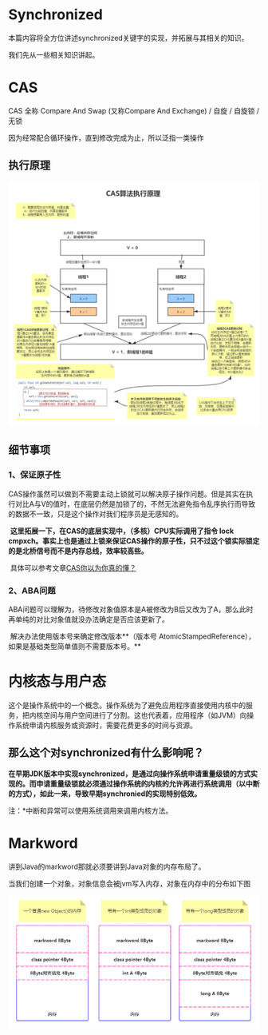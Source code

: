 # Synchronized

本篇内容将全方位讲述synchronized关键字的实现，并拓展与其相关的知识。

我们先从一些相关知识讲起。

# CAS

CAS 全称 Compare And Swap (又称Compare And Exchange) / 自旋 / 自旋锁 / 无锁

因为经常配合循环操作，直到修改完成为止，所以泛指一类操作

## 执行原理

![CAS算法执行原理](https://raw.githubusercontent.com/Rooooy7/java-boost/master/img/CAS%E7%AE%97%E6%B3%95%E6%89%A7%E8%A1%8C%E5%8E%9F%E7%90%86.png)

## 细节事项

### 1、保证原子性

​	CAS操作虽然可以做到不需要主动上锁就可以解决原子操作问题。但是其实在执行对比A与V的值时，在底层仍然是加锁了的，不然无法避免指令乱序执行而导致的数据不一致，只是这个操作对我们程序员是无感知的。

​	**这里拓展一下，在CAS的底层实现中，（多核）CPU实际调用了指令 lock cmpxch。事实上也是通过上锁来保证CAS操作的原子性，只不过这个锁实际锁定的是北桥信号而不是内存总线，效率较高些。**

​	具体可以参考文章[CAS你以为你真的懂？](https://zhuanlan.zhihu.com/p/126384164)

### 2、ABA问题

​	ABA问题可以理解为，待修改对象值原本是A被修改为B后又改为了A，那么此时再单纯的对比对象值就没办法确定是否应该更新了。

​	解决办法使用版本号来确定修改版本**（版本号 AtomicStampedReference），如果是基础类型简单值则不需要版本号。**



# 内核态与用户态

这个是操作系统中的一个概念。操作系统为了避免应用程序直接使用内核中的服务，把内核空间与用户空间进行了分割。这也代表着，应用程序（如JVM）向操作系统申请内核服务或资源时，需要花费更多的时间与资源。

## 那么这个对synchronized有什么影响呢？

**在早期JDK版本中实现synchronized，是通过向操作系统申请重量级锁的方式实现的。而申请重量级锁就必须通过操作系统的内核的允许再进行系统调用（以中断的方式），如此一来，导致早期synchronied的实现特别低效。**

注：*中断和异常可以使用系统调用来调用内核方法。

# Markword

讲到Java的markword那就必须要讲到Java对象的内存布局了。

当我们创建一个对象，对象信息会被jvm写入内存，对象在内存中的分布如下图



![markword](https://raw.githubusercontent.com/Rooooy7/java-boost/master/img/markword.png)